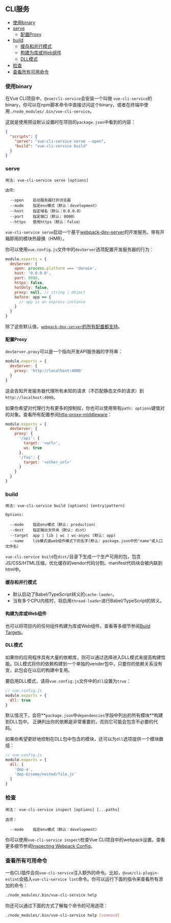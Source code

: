 ## CLI服务

- [使用binary](#使用binary)
- [serve](#serve)
  - [配置Proxy](#配置Proxy)
- [build](#build)
  - [缓存和并行模式](#缓存和并行模式)
  - [构建为库或Web组件](#构建为库或Web组件)
  - [DLL模式](#DLL模式)
- [检查](#检查)
- [查看所有可用命令](#查看所有可用命令)

### 使用binary

在Vue CLI项目中，`@vue/cli-service`会安装一个叫做 `vue-cli-service`的binary，你可以在npm脚本命令中直接访问这个binary，或者在终端中使用`./node_modules/.bin/vue-cli-service`。

这就是使用预设默认设置时在项目的`package.json`中看到的内容：

``` json
{
  "scripts": {
    "serve": "vue-cli-service serve --open",
    "build": "vue-cli-service build"
  }
}
```

### serve

```
用法: vue-cli-service serve [options]

选项:

  --open    启动服务器打开浏览器
  --mode    指定env模式（默认：development）
  --host    指定域名（默认：0.0.0.0）
  --port    指定端口（默认: 8080）
  --https   使用https（默认：false）
```

`vue-cli-service serve`启动一个基于[webpack-dev-server](https://github.com/webpack/webpack-dev-server)的开发服务。带有开箱即用的模块热替换（HMR）。

你可以使用`vue.config.js`文件中的`devServer`选项配置开发服务器的行为：

``` js
module.exports = {
  devServer: {
    open: process.platform === 'darwin',
    host: '0.0.0.0',
    port: 8080,
    https: false,
    hotOnly: false,
    proxy: null, // string | Object
    before: app => {
      // app is an express instance
    }
  }
}
```

除了这些默认值，[`webpack-dev-server`的所有配置都支持](https://webpack.js.org/configuration/dev-server/)。

#### 配置Proxy

`devServer.proxy`可以是一个指向开发API服务器的字符串：

``` js
module.exports = {
  devServer: {
    proxy: 'http://localhost:4000'
  }
}
```

这会告知开发服务器代理所有未知的请求（不匹配静态文件的请求）到`http://localhost:4000`。

如果你希望对代理行为有更多的控制权，你也可以使用带有`path: options`键值对的对象。查看所有配置参阅[http-proxy-middleware](https://github.com/chimurai/http-proxy-middleware#proxycontext-config)：

``` js
module.exports = {
  devServer: {
    proxy: {
      '/api': {
        target: '<url>',
        ws: true
      },
      '/foo': {
        target: '<other_url>'
      }
    }
  }
}
```

### build

```
用法: vue-cli-service build [options] [entry|pattern]

Options:

  --mode    指定env模式（默认: production）
  --dest    指定输出文件夹（默认: dist）
  --target  app | lib | wc | wc-async (默认: app)
  --name    lib模式或web组件模式下的名字(默认: package.json中的"name"或入口文件名）
```

`vue-cli-service build`在`dist/`目录下生成一个生产可用的包，包含JS/CSS/HTML压缩，优化缓存的vendor代码分割。manifest代码块会被内联到html中。

#### 缓存和并行模式

- 默认启动了Babel/TypeScript转义的`cache-laoder`。
- 当有多个CPU内核时，将启用`thread-loader`进行Babel/TypeScript的转义。

#### 构建为库或Web组件

也可以将项目内的任何组件构建为库或Web组件。查看等多细节参阅[Build Targets](./build-targets.md)。

#### DLL模式

如果你的应用程序具有大量的依赖库，则可以通过选择进入DLL模式来提高构建性能。DLL模式将你的依赖构建到一个单独的vender包中，只要你的依赖关系没有变，此包会在以后的构建中复用。

要启用DLL模式，请将`vue.config.js`文件中的`dll`设置为`true`：

``` js
// vue.config.js
module.exports = {
  dll: true
}
```

默认情况下，会将**`package.json`中`dependencies`字段中列出的所有模块**构建到DLL包中。 正确列出你的依赖是非常重要的，否则它可能会包含不必要的代码。

如果你希望更好地控制在DLL包中包含的模块，还可以为`dll`选项提供一个模块数组：

``` js
// vue.config.js
module.exports = {
  dll: [
    'dep-a',
    'dep-b/some/nested/file.js'
  ]
}
```

### 检查

```
用法： vue-cli-service inspect [options] [...paths]

选项：

  --mode    指定env模式（默认：development）
```

你可以使用`vue-cli-service inspect`检查Vue CLI项目中的webpack设置。查看更多细节参阅[Inspecting Webpack Config](./webpack.md#inspecting-the-projects-webpack-config)。

### 查看所有可用命令

一些CLI插件会向`vue-cli-service`注入额外的命令。比如，`@vue/cli-plugin-eslint`会插入`vue-cli-service lint`命令。你可以运行下面的指令来查看所有添加的命令：

``` sh
./node_modules/.bin/vue-cli-service help
```

你还可以通过下面的方式了解每个命令的可用选项：

``` sh
./node_modules/.bin/vue-cli-service help [command]
```
